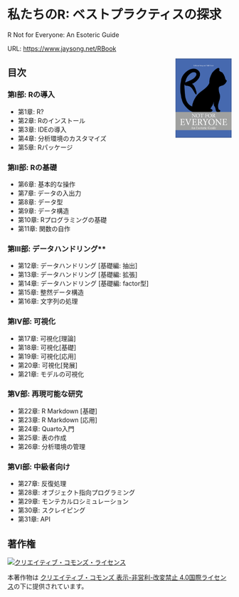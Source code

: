 # 私たちのR: ベストプラクティスの探求
R Not for Everyone: An Esoteric Guide

URL: <https://www.jaysong.net/RBook>

<img src="Figs/Cover.png" align="right" width="25%"/>

## 目次

### 第I部: Rの導入

- 第1章: R?
- 第2章: Rのインストール
- 第3章: IDEの導入
- 第4章: 分析環境のカスタマイズ
- 第5章: Rパッケージ

### 第II部: Rの基礎

- 第6章: 基本的な操作
- 第7章: データの入出力
- 第8章: データ型
- 第9章: データ構造
- 第10章: Rプログラミングの基礎
- 第11章: 関数の自作

### 第III部: データハンドリング**

- 第12章: データハンドリング [基礎編: 抽出]
- 第13章: データハンドリング [基礎編: 拡張]
- 第14章: データハンドリング [基礎編: factor型]
- 第15章: 整然データ構造
- 第16章: 文字列の処理

### 第IV部: 可視化

- 第17章: 可視化[理論]
- 第18章: 可視化[基礎]
- 第19章: 可視化[応用]
- 第20章: 可視化[発展]
- 第21章: モデルの可視化

### 第V部: 再現可能な研究

- 第22章: R Markdown [基礎]
- 第23章: R Markdown [応用]
- 第24章: Quarto入門
- 第25章: 表の作成
- 第26章: 分析環境の管理

### 第VI部: 中級者向け

- 第27章: 反復処理
- 第28章: オブジェクト指向プログラミング
- 第29章: モンテカルロシミュレーション
- 第30章: スクレイピング
- 第31章: API

## 著作権

<a rel="license" href="http://creativecommons.org/licenses/by-nc-nd/4.0/"><img alt="クリエイティブ・コモンズ・ライセンス" style="border-width:0" src="https://i.creativecommons.org/l/by-nc-nd/4.0/88x31.png"/></a>

本著作物は [クリエイティブ・コモンズ 表示-非営利-改変禁止 4.0国際ライセンス](http://creativecommons.org/licenses/by-nc-nd/4.0/)の下に提供されています。
